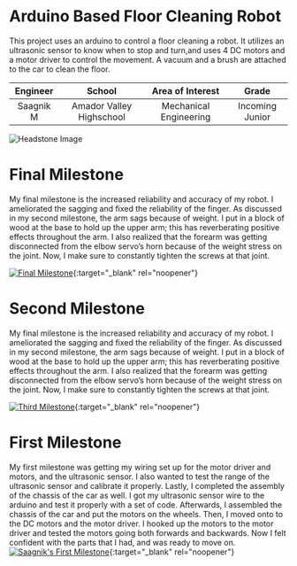 ﻿# Arduino Based Floor Cleaning Robot
This project uses an arduino to control a floor cleaning a robot. It utilizes an ultrasonic sensor to know when to stop and turn,and uses 4 DC motors and a motor driver to control the movement. A vacuum and a brush are attached to the car to clean the floor.

| **Engineer** | **School** | **Area of Interest** | **Grade** |
|:--:|:--:|:--:|:--:|
| Saagnik M | Amador Valley Highschool | Mechanical Engineering | Incoming Junior

![Headstone Image](https://www.mominthecity.com/wp-content/uploads/2018/11/IMG_5320.jpg)
  
# Final Milestone
My final milestone is the increased reliability and accuracy of my robot. I ameliorated the sagging and fixed the reliability of the finger. As discussed in my second milestone, the arm sags because of weight. I put in a block of wood at the base to hold up the upper arm; this has reverberating positive effects throughout the arm. I also realized that the forearm was getting disconnected from the elbow servo’s horn because of the weight stress on the joint. Now, I make sure to constantly tighten the screws at that joint. 

[![Final Milestone](https://res.cloudinary.com/marcomontalbano/image/upload/v1612573869/video_to_markdown/images/youtube--F7M7imOVGug-c05b58ac6eb4c4700831b2b3070cd403.jpg )](https://www.youtube.com/watch?v=F7M7imOVGug&feature=emb_logo "Final Milestone"){:target="_blank" rel="noopener"}

# Second Milestone
My final milestone is the increased reliability and accuracy of my robot. I ameliorated the sagging and fixed the reliability of the finger. As discussed in my second milestone, the arm sags because of weight. I put in a block of wood at the base to hold up the upper arm; this has reverberating positive effects throughout the arm. I also realized that the forearm was getting disconnected from the elbow servo’s horn because of the weight stress on the joint. Now, I make sure to constantly tighten the screws at that joint.

[![Third Milestone](https://res.cloudinary.com/marcomontalbano/image/upload/v1612574014/video_to_markdown/images/youtube--y3VAmNlER5Y-c05b58ac6eb4c4700831b2b3070cd403.jpg)](https://www.youtube.com/watch?v=y3VAmNlER5Y&feature=emb_logo "Second Milestone"){:target="_blank" rel="noopener"}

# First Milestone
My first milestone was getting my wiring set up for the motor driver and motors, and the ultrasonic sensor. I also wanted to test the range of the ultrasonic sensor and calibrate it properly. Lastly, I completed the assembly of the chassis of the car as well. I got my ultrasonic sensor wire to the arduino and test it properly with a set of code. Afterwards, I assembled the chassis of the car and put the motors on the wheels. Then, I moved onto to the DC motors and the motor driver. I hooked up the motors to the motor driver and tested the motors going both forwards and backwards. Now I felt confident with the parts that I had, and was ready to move on.
[![Saagnik's First Milestone](https://res.cloudinary.com/marcomontalbano/image/upload/v1624637713/video_to_markdown/images/youtube--c-zeE-uog2Q-c05b58ac6eb4c4700831b2b3070cd403.jpg)](https://youtu.be/c-zeE-uog2Q "Saagnik's First Milestone"){:target="_blank" rel="noopener"}
